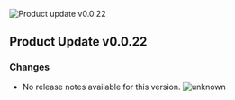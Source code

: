 ![Product update v0.0.22](https://github.com/VideoEngager/videoengager-agent-sdk/releases/download/v0.0.22/release-img.png)

## Product Update v0.0.22

### Changes



- No release notes available for this version. ![unknown](https://img.shields.io/badge/unknown-808080) 
